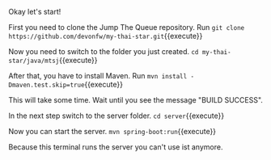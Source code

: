 Okay let's start!

First you need to clone the Jump The Queue repository.
Run `git clone https://github.com/devonfw/my-thai-star.git`{{execute}}

Now you need to switch to the folder you just created.
`cd my-thai-star/java/mtsj`{{execute}}

After that, you have to install Maven.
Run `mvn install -Dmaven.test.skip=true`{{execute}}

This will take some time. Wait until you see the message "BUILD SUCCESS".

In the next step switch to the server folder.
`cd server`{{execute}}

Now you can start the server.
`mvn spring-boot:run`{{execute}}

Because this terminal runs the server you can't use ist anymore.

